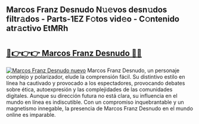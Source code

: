 ## Marcos Franz Desnudo N𝚞𝚎vos desn𝚞dos filtr𝚊dos - Parts-1EZ F𝚘tos vid𝚎o - C𝚘ntenido atr𝚊ctivo EtMRh

# <h2><a href="http://mb6hoeo.tromn.icu/?c=Marcos+Franz+Desnudo">🔗👉👉👉 Marcos Franz Desnudo 🔗🔗</a></h2>

[![Marcos Franz Desnudo nuevo](https://i.imgur.com/pEAQMta.gif)](http://mb6hoeo.tromn.icu/?c=Marcos+Franz+Desnudo)
Marcos Franz Desnudo, un personaje complejo y polarizador, elude la comprensión fácil. Su distintivo estilo en línea ha cautivado y provocado a los espectadores, provocando debates sobre ética, autoexpresión y las complejidades de las comunidades digitales. Aunque su dirección futura no está clara, su influencia en el mundo en línea es indiscutible. Con un compromiso inquebrantable y un magnetismo innegable, la presencia de Marcos Franz Desnudo en el mundo online es imparable.
